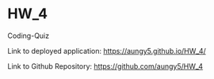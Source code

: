 # HW_4
Coding-Quiz

Link to deployed application: https://aungy5.github.io/HW_4/

Link to Github Repository: https://github.com/aungy5/HW_4
